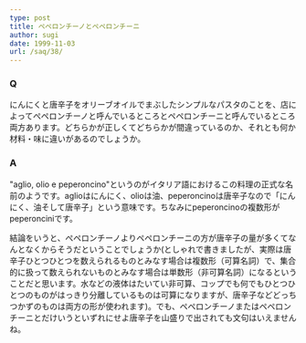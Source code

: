 ```yaml
---
type: post
title: ペペロンチーノとペペロンチーニ
author: sugi
date: 1999-11-03
url: /saq/38/
---
```

### Q

にんにくと唐辛子をオリーブオイルでまぶしたシンプルなパスタのことを、店によってぺペロンチーノと呼んでいるところとペペロンチーニと呼んでいるところ両方あります。どちらかが正しくてどちらかが間違っているのか、それとも何か材料・味に違いがあるのでしょうか。

### A

"aglio, olio e peperoncino"というのがイタリア語におけるこの料理の正式な名前のようです。aglioはにんにく、olioは油、peperoncinoは唐辛子なので「にんにく、油そして唐辛子」という意味です。ちなみにpeperoncinoの複数形がpeperonciniです。

結論をいうと、ぺペロンチーノよりペペロンチーニの方が唐辛子の量が多くてなんとなくからそうだということでしょうか(としゃれで書きましたが、実際は唐辛子ひとつひとつを数えられるものとみなす場合は複数形（可算名詞）で、集合的に扱って数えられないものとみなす場合は単数形（非可算名詞）になるということだと思います。水などの液体はたいてい非可算、コップでも何でもひとつひとつのものがはっきり分離しているものは可算になりますが、唐辛子などどっちつかずのものは両方の形が使われます)。でも、ペペロンチーノまたはペペロンチーニとだけいうといずれにせよ唐辛子を山盛りで出されても文句はいえませんね。

